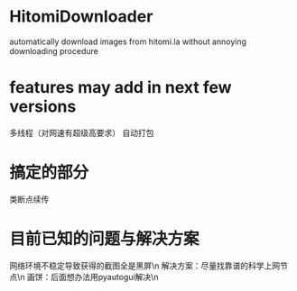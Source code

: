 # HitomiDownloader
automatically download images from hitomi.la without annoying downloading procedure
# features may add in next few versions
多线程（对网速有超级高要求） 自动打包 
# 搞定的部分
类断点续传
# 目前已知的问题与解决方案
网络环境不稳定导致获得的截图全是黑屏\n
解决方案：尽量找靠谱的科学上网节点\n
画饼：后面想办法用pyautogui解决\n
